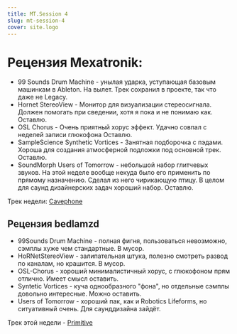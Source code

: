 ```yaml
---
title: MT.Session 4
slug: mt-session-4
cover: site.logo
---
```


# Рецензия Mexatronik:

* 99 Sounds Drum Machine - унылая ударка, уступающая базовым машинкам в Ableton. На вылет. Трек сохранил в проекте, так что даже не Legacy.
* Hornet StereoView - Монитор для визуализации стереосигнала. Должен помогать при сведении, хотя я пока и не понимаю как. Оставлю.
* OSL Chorus - Очень приятный хорус эффект. Удачно совпал с неделей записи глюкофона Оставлю.
* SampleScience Synthetic Vortices - Занятная подборочка с пэдами. Хороша для создания атмосферной подложки под основной трек. Оставлю.
* SoundMorph Users of Tomorrow - небольшой набор глитчевых звуков. На этой неделе вообще некуда было его применить по прямому назначению. Сделал из него чирикающую птицу. В целом для саунд дизайнерских задач хороший набор. Оставлю.

Трек недели: [Cavephone](https://soundcloud.com/red_monk/cavephone)

## Рецензия bedlamzd

* 99Sounds Drum Machine - полная фигня, пользоваться невозможно, сэмплы хуже чем стандартные. В мусор.
* HoRNetStereoView - залипательная штука, полезно смотреть развод по каналам, но крашится. В мусор.
* OSL-Chorus - хороший минималистичный хорус, с глюкофоном прям отлично. Имеет смысл оставить.
* Syntetic Vortices - куча однообразного "фона", но отдельные сэмплы довольно интересные. Можно оставить.
* Users of Tomorrow - хороший пак, как и Robotics Lifeforms, но ситуативный очень. Для саунддизайна зайдёт.

Трек этой недели - [Primitive](https://soundcloud.com/bedlamzd/primitive)